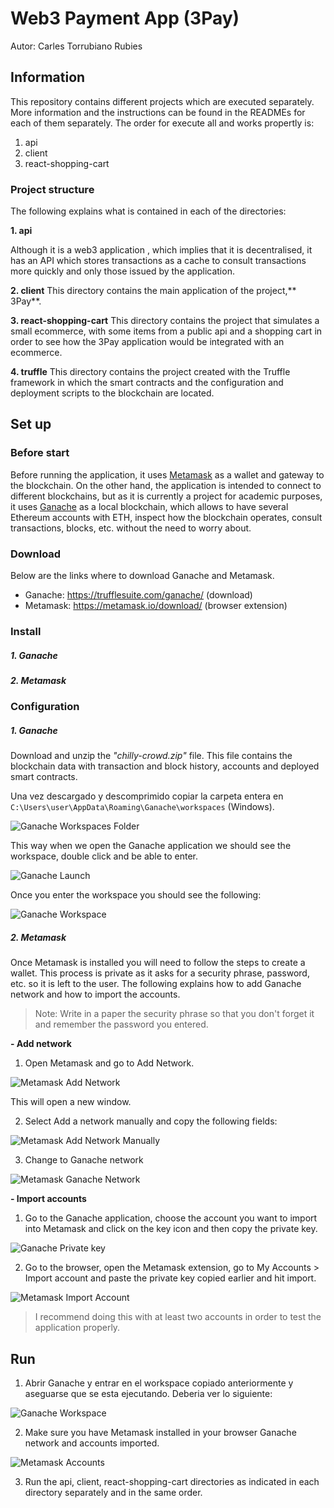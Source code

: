 # Web3 Payment App (3Pay)

Autor: Carles Torrubiano Rubies

## Information
This repository contains different projects which are executed separately. More information and the instructions can be found in the READMEs for each of them separately.
The order for execute all and works propertly is:
1. api
2. client
3. react-shopping-cart

### Project structure
The following explains what is contained in each of the directories:

**1. api**

Although it is a web3 application , which implies that it is decentralised, it has an API which stores transactions as a cache to consult transactions more quickly and only those issued by the application.

**2. client**
This directory contains the main application of the project,** 3Pay**.

**3. react-shopping-cart**
This directory contains the project that simulates a small ecommerce, with some items from a public api and a shopping cart in order to see how the 3Pay application would be integrated with an ecommerce.

**4. truffle**
This directory contains the project created with the Truffle framework in which the smart contracts and the configuration and deployment scripts to the blockchain are located.


## Set up

### Before start
Before running the application, it uses [Metamask](https://metamask.io/ "Metamask") as a wallet and gateway to the blockchain. On the other hand, the application is intended to connect to different blockchains, but as it is currently a project for academic purposes, it uses [Ganache](https://trufflesuite.com/ganache/ "Ganache") as a local blockchain, which allows to have several Ethereum accounts with ETH, inspect how the blockchain operates, consult transactions, blocks, etc. without the need to worry about.

### Download
Below are the links where to download Ganache and Metamask.
- Ganache: https://trufflesuite.com/ganache/ (download)
- Metamask: https://metamask.io/download/ (browser extension)

### Install
#####  1. Ganache


##### 2. Metamask



### Configuration
#####  1. Ganache
Download and unzip the *"chilly-crowd.zip"* file. This file contains the blockchain data with transaction and block history, accounts and deployed smart contracts. 

Una vez descargado y descomprimido copiar la carpeta entera en `C:\Users\user\AppData\Roaming\Ganache\workspaces` (Windows).

![Ganache Workspaces Folder](screenshots/ganache-folder.png)

This way when we open the Ganache application we should see the workspace, double click and be able to enter.

![Ganache Launch](screenshots/ganache-launch.png)

Once you enter the workspace you should see the following:

![Ganache Workspace](screenshots/ganache-workspace.png)

##### 2. Metamask
Once Metamask is installed you will need to follow the steps to create a wallet. This process is private as it asks for a security phrase, password, etc. so it is left to the user. The following explains how to add Ganache network and how to import the accounts.
> Note: Write in a paper the security phrase so that you don't forget it and remember the password you entered.

**- Add network**
1. Open Metamask and go to Add Network.

![Metamask Add Network](screenshots/metamask-addnetwork.png)

This will open a new window.

2. Select Add a network manually and copy the following fields:

![Metamask Add Network Manually](screenshots/metamask-addnetworkmanually.png)

3. Change to Ganache network

![Metamask Ganache Network](screenshots/metamask-ganachenet.png)

**- Import accounts**

1. Go to the Ganache application, choose the account you want to import into Metamask and click on the key icon and then copy the private key.

![Ganache Private key](screenshots/ganache-secretkey.png)

2. Go to the browser, open the Metamask extension, go to My Accounts > Import account and paste the private key copied earlier and hit import.

![Metamask Import Account](screenshots/metamask-importacc.png)

> I recommend doing this with at least two accounts in order to test the application properly.

## Run

1. Abrir Ganache y entrar en el workspace copiado anteriormente y aseguarse que se esta ejecutando. Deberia ver lo siguiente:

![Ganache Workspace](screenshots/ganache-workspace.png)

2. Make sure you have Metamask installed in your browser Ganache network and accounts imported.

![Metamask Accounts](screenshots/metamask-accounts.png)

3. Run the api, client, react-shopping-cart directories as indicated in each directory separately and in the same order.

